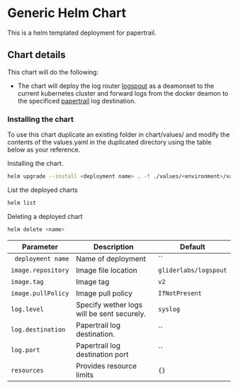 # Generic Helm Chart

This is a helm templated deployment for papertrail.

## Chart details

This chart will do the following:

* The chart will deploy the log router [logspout](https://github.com/gliderlabs/logspout) as a deamonset to the current kubernetes cluster and forward logs from the docker deamon to the specificed [papertrail](https://papertrailapp.com/) log destination.


### Installing the chart
To use this chart duplicate an existing folder in chart/values/ and modify the contents
of the values.yaml in the duplicated directory using the table below as your reference.

Installing the chart.
```bash
helm upgrade --install <deployment name> . -f ./values/<environment>/values.yaml --namespace <namespace>
```

List the deployed charts
```bash
helm list
```
Deleting a deployed chart
```bash
helm delete <name>
```

| Parameter                        | Description                                        | Default                       |
| -------------------------------- | -------------------------------------------------- | ----------------------------- |
| ` deployment name`               | Name of deployment                                 | ``                            |
| `image.repository`               | Image file location                                | `gliderlabs/logspout`         |
| `image.tag`                      | Image tag                                          | `v2`                          |
| `image.pullPolicy`               | Image pull policy                                  | `IfNotPresent`                |
| `log.level`                      | Specify wether logs will be sent securely.         | `syslog`                      |
| `log.destination`                | Papertrail log destination.                        | ``                            |
| `log.port`                       | Papertrail log destination port                    | ``                            |
| `resources`                      | Provides resource limits                           | `{}`                          |




